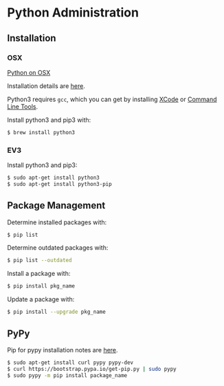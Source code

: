 # Python Administration

## Installation

### OSX

[Python on OSX](https://medium.com/@briantorresgil/definitive-guide-to-python-on-mac-osx-65acd8d969d0)


Installation details are 
[here](http://docs.python-guide.org/en/latest/starting/install3/osx/).

Python3 requires `gcc`, which you can get by installing 
[XCode](http://developer.apple.com/xcode/) or 
[Command Line Tools](https://developer.apple.com/downloads/).

Install python3 and pip3 with:
```bash
$ brew install python3
```

### EV3

Install python3 and pip3:
```bash
$ sudo apt-get install python3
$ sudo apt-get install python3-pip
```


## Package Management

Determine installed packages with:
```bash
$ pip list 
```

Determine outdated packages with:
```bash
$ pip list --outdated
```

Install a package with:
```bash
$ pip install pkg_name
```

Update a package with:
```bash
$ pip install --upgrade pkg_name
```

## PyPy 

Pip for pypy installation notes are [here](https://devforgalaxy.github.io/en/2017/03/13/install-and-use-pip-for-pypy-en.html).

```bash
$ sudo apt-get install curl pypy pypy-dev
$ curl https://bootstrap.pypa.io/get-pip.py | sudo pypy
$ sudo pypy -m pip install package_name
```

